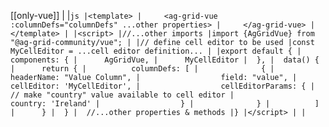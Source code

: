 [[only-vue]]
|
|```js
|<template>
|     <ag-grid-vue :columnDefs="columnDefs" ...other properties>
|     </ag-grid-vue>
|</template>
|
|<script>
|//...other imports
|import {AgGridVue} from "@ag-grid-community/vue";
|
|// define cell editor to be used
|const MyCellEditor = ...cell editor definition...
|
|export default {
|  components: {
|      AgGridVue,
|      MyCellEditor
|  },
|  data() {
|      return {
|          columnDefs: [
|              {
|                  headerName: "Value Column",
|                  field: "value",
|                  cellEditor: 'MyCellEditor',
|                  cellEditorParams: {
|                       // make "country" value available to cell editor
|                       country: 'Ireland'
|                  }
|              }
|          ]
|      }
|  }
|  //...other properties & methods
|}
|</script>
|
|```
